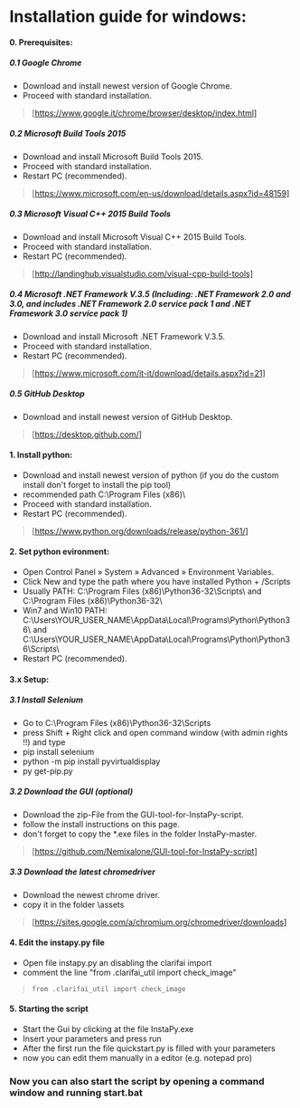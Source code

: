 # Installation guide for windows:

#### 0. Prerequisites:

##### 0.1 Google Chrome
- Download and install newest version of Google Chrome.
- Proceed with standard installation.
> [https://www.google.it/chrome/browser/desktop/index.html]

##### 0.2 Microsoft Build Tools 2015 
- Download and install Microsoft Build Tools 2015.
- Proceed with standard installation.
- Restart PC (recommended).
> [https://www.microsoft.com/en-us/download/details.aspx?id=48159]

##### 0.3 Microsoft Visual C++ 2015 Build Tools 
- Download and install Microsoft Visual C++ 2015 Build Tools.
- Proceed with standard installation.
- Restart PC (recommended).
> [http://landinghub.visualstudio.com/visual-cpp-build-tools]

##### 0.4 Microsoft .NET Framework V.3.5 (Including: .NET Framework 2.0 and 3.0, and includes .NET Framework 2.0 service pack 1 and .NET Framework 3.0 service pack 1)
- Download and install Microsoft .NET Framework V.3.5.
- Proceed with standard installation.
- Restart PC (recommended).
> [https://www.microsoft.com/it-it/download/details.aspx?id=21]

##### 0.5 GitHub Desktop 
- Download and install newest version of GitHub Desktop. 
> [https://desktop.github.com/]


#### 1. Install python:
- Download and install newest version of python (if you do the custom install don't forget to install the pip tool)
- recommended path C:\\Program Files (x86)\\
- Proceed with standard installation.
- Restart PC (recommended).
> [https://www.python.org/downloads/release/python-361/]


#### 2. Set python evironment:
- Open Control Panel » System » Advanced » Environment Variables.
- Click New and type the path where you have installed Python + /Scripts
- Usually PATH: C:\\Program Files (x86)\\Python36-32\\Scripts\\ and C:\\Program Files (x86)\\Python36-32\\
- Win7 and Win10 PATH: C:\\Users\\YOUR_USER_NAME\\AppData\\Local\\Programs\\Python\\Python36\\ and C:\\Users\\YOUR_USER_NAME\\AppData\\Local\\Programs\\Python\\Python36\\Scripts\\
- Restart PC (recommended).

#### 3.x Setup:

##### 3.1 Install Selenium
- Go to C:\\Program Files (x86)\\Python36-32\\Scripts
- press Shift + Right click and open command window (with admin rights !!) and type
- pip install selenium
- python -m pip install pyvirtualdisplay
- py get-pip.py

##### 3.2 Download the GUI (optional)
- Download the zip-File from the GUI-tool-for-InstaPy-script.
- follow the install instructions on this page.
- don't forget to copy the \*.exe files in the folder InstaPy-master.
> [https://github.com/Nemixalone/GUI-tool-for-InstaPy-script]

##### 3.3 Download the latest chromedriver
- Download the newest chrome driver.
- copy it in the folder \\assets
> [https://sites.google.com/a/chromium.org/chromedriver/downloads]


#### 4. Edit the instapy.py file
- Open file instapy.py an disabling the clarifai import
- comment the line "from .clarifai_util import check_image"
> `from .clarifai_util import check_image`


#### 5. Starting the script
- Start the Gui by clicking at the file InstaPy.exe
- Insert your parameters and press run
- After the first run the file quickstart.py is filled with your parameters
- now you can edit them manually in a editor (e.g. notepad pro)

### Now you can also start the script by opening a command window and running start.bat
